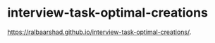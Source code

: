 # interview-task-optimal-creations


https://ralbaarshad.github.io/interview-task-optimal-creations/.
